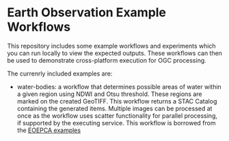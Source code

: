 # Earth Observation Example Workflows

This repository includes some example workflows and experiments which you can run locally to view the expected outputs. These workflows can then be used to demonstrate cross-platform execution for OGC processing.

The currenrly included examples are:
- water-bodies: a workflow that determines possible areas of water within a given region using NDWI and Otsu threshold. These regions are marked on the created GeoTIFF. This workflow returns a STAC Catalog containing the generated items. Multiple images can be processed at once as the workflow uses scatter functionality for parallel processing, if supported by the executing service. This workflow is borrowed from the [EOEPCA examples](https://github.com/EOEPCA/deployment-guide/blob/main/scripts/processing/oapip/examples/app-water-bodies-cloud-native.1.5.0.cwl)
